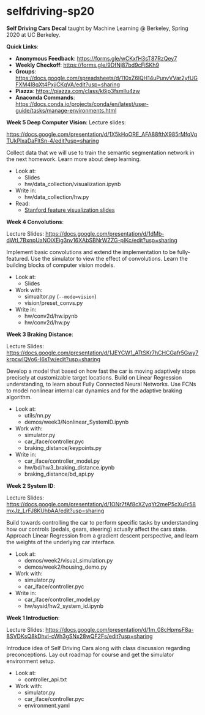 # selfdriving-sp20

**Self Driving Cars Decal** taught by Machine Learning @ Berkeley, Spring 2020 at UC Berkeley.

**Quick Links**:
* **Anonymous Feedback**: https://forms.gle/wCKxfH3sT87RzQey7
* **Weekly Checkoff**: https://forms.gle/9DfNj87bd9cFiSKh9
* **Groups**: https://docs.google.com/spreadsheets/d/110xZ6lQH14uPunvVVar2yfUGFXM4I8qXt4PxjiCKqVA/edit?usp=sharing
* **Piazza**: https://piazza.com/class/k6ip3fsmllu4zw
* **Anaconda Commands**: https://docs.conda.io/projects/conda/en/latest/user-guide/tasks/manage-environments.html

**Week 5 Deep Computer Vision**:
Lecture slides:

https://docs.google.com/presentation/d/1X5kHoORE_AFA88fthX985rMfqVqTUkPlxaDaFltSn-4/edit?usp=sharing

Collect data that we will use to train the semantic segmentation network in the next homework. Learn more about deep learning.

* Look at:
  * Slides
  * hw/data_collection/visualization.ipynb
* Write in:
  * hw/data_collection/hw.py
* Read:
  * [Stanford feature visualization slides](http://cs231n.stanford.edu/slides/2017/cs231n_2017_lecture12.pdf)

**Week 4 Convolutions**:

Lecture Slides: https://docs.google.com/presentation/d/1dMb-dWtL7BxnpUaNOiXEig3nv16XAbSBNrWZZG-pIKc/edit?usp=sharing

Implement basic convolutions and extend the implementation to be fully-featured. Use the simulator to view the effect of convolutions. Learn the building blocks of computer vision models.

* Look at:
  * Slides
* Work with:
  * simualtor.py (`--mode=vision`)
  * vision/preset_convs.py
* Write in:
  * hw/conv2d/hw.ipynb
  * hw/conv2d/hw.py

**Week 3 Braking Distance**:

Lecture Slides: https://docs.google.com/presentation/d/1JEYCW1_ATtSKr7hCHCGafr5Gwy7krpcwIQVo6-I6sTw/edit?usp=sharing

Develop a model that based on how fast the car is moving adaptively stops precisely at customizable target locations.  Build on Linear Regression understanding, to learn about Fully Connected Neural Networks.  Use FCNs to model nonlinear internal car dynamics and for the adaptive braking algorithm.

* Look at:
  * utils/nn.py
  * demos/week3/Nonlinear_SystemID.ipynb
* Work with:
  * simulator.py
  * car_iface/controller.pyc
  * braking_distance/keypoints.py
* Write in:
  * car_iface/controller_model.py
  * hw/bd/hw3_braking_distance.ipynb
  * braking_distance/bd_api.py

**Week 2 System ID**:

Lecture Slides: https://docs.google.com/presentation/d/1ONr7fAf8cXZyqYt2meP5cXuFr58mxJz_LrFJ8KUhbAA/edit?usp=sharing

Build towards controlling the car to perform specific tasks by understanding how our controls (pedals, gears, steering) actually affect the cars state.  Approach Linear Regression from a gradient descent perspective, and learn the weights of the underlying car interface.

* Look at:
  * demos/week2/visual_simulation.py
  * demos/week2/housing_demo.py
* Work with:
  * simulator.py
  * car_iface/controller.pyc
* Write in:
  * car_iface/controller_model.py
  * hw/sysid/hw2_system_id.ipynb

**Week 1 Introduction**:

Lecture Slides: https://docs.google.com/presentation/d/1m_08cHpmsF8a-8SVDKsQ8kDhvl-cWh3gSNx28wQF2Fs/edit?usp=sharing

Introduce idea of Self Driving Cars along with class discussion regarding preconceptions.  Lay out roadmap for course and get the simulator environment setup.
* Look at:
  * controller_api.txt
* Work with:
  * simulator.py
  * car_iface/controller.pyc
  * environment.yaml
